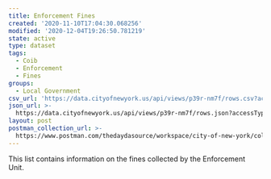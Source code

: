 ```yaml
---
title: Enforcement Fines
created: '2020-11-10T17:04:30.068256'
modified: '2020-12-04T19:26:50.781219'
state: active
type: dataset
tags:
  - Coib
  - Enforcement
  - Fines
groups:
  - Local Government
csv_url: 'https://data.cityofnewyork.us/api/views/p39r-nm7f/rows.csv?accessType=DOWNLOAD'
json_url: >-
  https://data.cityofnewyork.us/api/views/p39r-nm7f/rows.json?accessType=DOWNLOAD
layout: post
postman_collection_url: >-
  https://www.postman.com/thedaydasource/workspace/city-of-new-york/collection/15909983-a109aa60-534a-47c2-a184-40b57a39d9c3
---
```

This list contains information on the fines collected by the Enforcement Unit.
